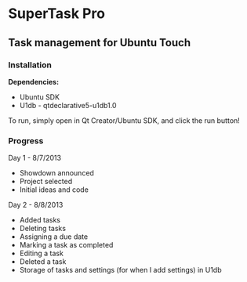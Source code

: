 SuperTask Pro
=============

Task management for Ubuntu Touch
--------------------------------

### Installation ###

**Dependencies:**

 * Ubuntu SDK
 * U1db - qtdeclarative5-u1db1.0

To run, simply open in Qt Creator/Ubuntu SDK, and click the run button!

### Progress ###

Day 1 - 8/7/2013

 * Showdown announced
 * Project selected
 * Initial ideas and code

Day 2 - 8/8/2013

 * Added tasks
 * Deleting tasks
 * Assigning a due date
 * Marking a task as completed
 * Editing a task
 * Deleted a task
 * Storage of tasks and settings (for when I add settings) in U1db
